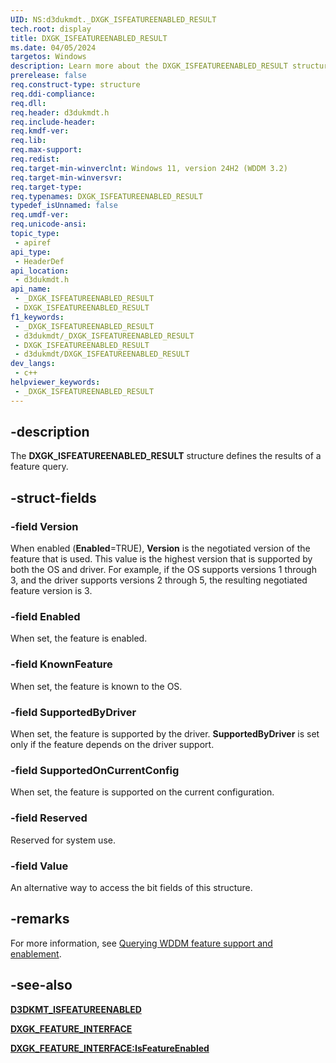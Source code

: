 ```yaml
---
UID: NS:d3dukmdt._DXGK_ISFEATUREENABLED_RESULT
tech.root: display
title: DXGK_ISFEATUREENABLED_RESULT
ms.date: 04/05/2024
targetos: Windows
description: Learn more about the DXGK_ISFEATUREENABLED_RESULT structure.
prerelease: false
req.construct-type: structure
req.ddi-compliance: 
req.dll: 
req.header: d3dukmdt.h
req.include-header: 
req.kmdf-ver: 
req.lib: 
req.max-support: 
req.redist: 
req.target-min-winverclnt: Windows 11, version 24H2 (WDDM 3.2)
req.target-min-winversvr: 
req.target-type: 
req.typenames: DXGK_ISFEATUREENABLED_RESULT
typedef_isUnnamed: false
req.umdf-ver: 
req.unicode-ansi: 
topic_type:
 - apiref
api_type:
 - HeaderDef
api_location:
 - d3dukmdt.h
api_name:
 - _DXGK_ISFEATUREENABLED_RESULT
 - DXGK_ISFEATUREENABLED_RESULT
f1_keywords:
 - _DXGK_ISFEATUREENABLED_RESULT
 - d3dukmdt/_DXGK_ISFEATUREENABLED_RESULT
 - DXGK_ISFEATUREENABLED_RESULT
 - d3dukmdt/DXGK_ISFEATUREENABLED_RESULT
dev_langs:
 - c++
helpviewer_keywords:
 - _DXGK_ISFEATUREENABLED_RESULT
---
```


## -description

The **DXGK_ISFEATUREENABLED_RESULT** structure defines the results of a feature query.

## -struct-fields

### -field Version

When enabled (**Enabled**=TRUE), **Version** is the negotiated version of the feature that is used. This value is the highest version that is supported by both the OS and driver. For example, if the OS supports versions 1 through 3, and the driver supports versions 2 through 5, the resulting negotiated feature version is 3.

### -field Enabled

When set, the feature is enabled.

### -field KnownFeature

When set, the feature is known to the OS.

### -field SupportedByDriver

When set, the feature is supported by the driver. **SupportedByDriver** is set only if the feature depends on the driver support.

### -field SupportedOnCurrentConfig

When set, the feature is supported on the current configuration.

### -field Reserved

Reserved for system use.

### -field Value

An alternative way to access the bit fields of this structure.

## -remarks

For more information, see [Querying WDDM feature support and enablement](/windows-hardware/drivers/display/querying-wddm-feature-support-and-enablement).

## -see-also

[**D3DKMT_ISFEATUREENABLED**](../d3dkmthk/ns-d3dkmthk-d3dkmt_isfeatureenabled.md)

[**DXGK_FEATURE_INTERFACE**](../dispmprt/ns-dispmprt-dxgk_feature_interface.md)

[**DXGK_FEATURE_INTERFACE:IsFeatureEnabled**](../d3dkmddi/nf-d3dkmddi-dxgkisfeatureenabled2.md)
